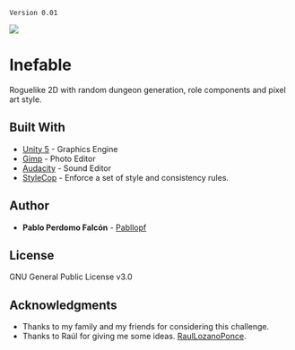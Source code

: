 `Version 0.01`

![](https://github.com/pabllopf/Game-Inefable/blob/master/Wiki/Home/TopBanner.png)
# Inefable
Roguelike 2D with random dungeon generation, role components and pixel art style.

## Built With

* [Unity 5](https://unity3d.com/) - Graphics Engine
* [Gimp](https://www.gimp.org/) - Photo Editor
* [Audacity](https://www.audacityteam.org/) - Sound Editor
* [StyleCop](https://marketplace.visualstudio.com/items?itemName=ChrisDahlberg.StyleCop) - Enforce a set of style and consistency rules.

## Author

* **Pablo Perdomo Falcón** - [Pabllopf](https://github.com/pabllopf)

## License

GNU General Public License v3.0

## Acknowledgments

* Thanks to my family and my friends for considering this challenge.
* Thanks to Raúl for giving me some ideas.  [RaulLozanoPonce](https://github.com/RaulLozanoPonce).
